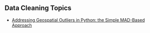 ## Data Cleaning Topics
- [Addressing Geospatial Outliers in Python: the Simple MAD-Based Approach](https://github.com/tosmartak/Data-Crunch-with-Harold/blob/main/Data%20Cleaning/MAD%20based%20outlier%20detection%20and%20cleaning.ipynb)
